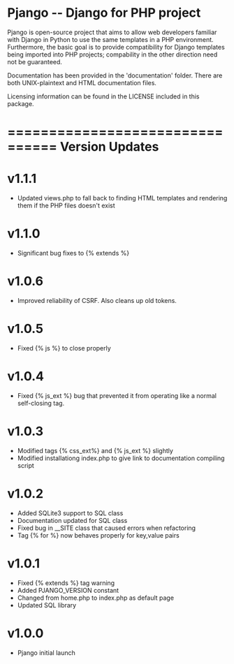 Pjango -- Django for PHP project
================================

Pjango is open-source project that aims to allow web developers
familiar with Django in Python to use the same templates in a
PHP environment. Furthermore, the basic goal is to provide
compatibility for Django templates being imported into PHP
projects; compability in the other direction need not be
guaranteed.

Documentation has been provided in the 'documentation' folder.
There are both UNIX-plaintext and HTML documentation files.

Licensing information can be found in the LICENSE included in
this package.

================================
Version Updates
================================

v1.1.1
======
- Updated views.php to fall back to finding HTML templates and
  rendering them if the PHP files doesn't exist

v1.1.0
======
- Significant bug fixes to {% extends %}

v1.0.6
======
- Improved reliability of CSRF. Also cleans up old tokens.

v1.0.5
======
- Fixed {% js %} to close properly

v1.0.4
======
- Fixed {% js_ext %} bug that prevented it from operating like
  a normal self-closing tag.

v1.0.3
======
- Modified tags {% css_ext%} and {% js_ext %} slightly
- Modified installationg index.php to give link to
	documentation compiling script

v1.0.2
======
- Added SQLite3 support to SQL class
- Documentation updated for SQL class
- Fixed bug in __SITE class that caused errors when refactoring
- Tag {% for %} now behaves properly for key,value pairs

v1.0.1
======
- Fixed {% extends %} tag warning
- Added PJANGO_VERSION constant
- Changed from home.php to index.php as default page
- Updated SQL library

v1.0.0
======
- Pjango initial launch
